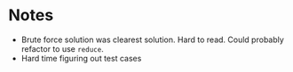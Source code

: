 # Notes

- Brute force solution was clearest solution. Hard to read. Could probably refactor to use `reduce`.
- Hard time figuring out test cases
